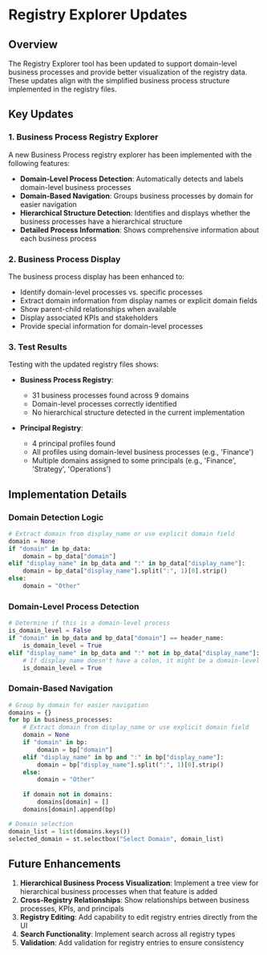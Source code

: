 # Registry Explorer Updates

## Overview

The Registry Explorer tool has been updated to support domain-level business processes and provide better visualization of the registry data. These updates align with the simplified business process structure implemented in the registry files.

## Key Updates

### 1. Business Process Registry Explorer

A new Business Process registry explorer has been implemented with the following features:

- **Domain-Level Process Detection**: Automatically detects and labels domain-level business processes
- **Domain-Based Navigation**: Groups business processes by domain for easier navigation
- **Hierarchical Structure Detection**: Identifies and displays whether the business processes have a hierarchical structure
- **Detailed Process Information**: Shows comprehensive information about each business process

### 2. Business Process Display

The business process display has been enhanced to:

- Identify domain-level processes vs. specific processes
- Extract domain information from display names or explicit domain fields
- Show parent-child relationships when available
- Display associated KPIs and stakeholders
- Provide special information for domain-level processes

### 3. Test Results

Testing with the updated registry files shows:

- **Business Process Registry**:
  - 31 business processes found across 9 domains
  - Domain-level processes correctly identified
  - No hierarchical structure detected in the current implementation

- **Principal Registry**:
  - 4 principal profiles found
  - All profiles using domain-level business processes (e.g., 'Finance')
  - Multiple domains assigned to some principals (e.g., 'Finance', 'Strategy', 'Operations')

## Implementation Details

### Domain Detection Logic

```python
# Extract domain from display_name or use explicit domain field
domain = None
if "domain" in bp_data:
    domain = bp_data["domain"]
elif "display_name" in bp_data and ":" in bp_data["display_name"]:
    domain = bp_data["display_name"].split(":", 1)[0].strip()
else:
    domain = "Other"
```

### Domain-Level Process Detection

```python
# Determine if this is a domain-level process
is_domain_level = False
if "domain" in bp_data and bp_data["domain"] == header_name:
    is_domain_level = True
elif "display_name" in bp_data and ":" not in bp_data["display_name"]:
    # If display_name doesn't have a colon, it might be a domain-level process
    is_domain_level = True
```

### Domain-Based Navigation

```python
# Group by domain for easier navigation
domains = {}
for bp in business_processes:
    # Extract domain from display_name or use explicit domain field
    domain = None
    if "domain" in bp:
        domain = bp["domain"]
    elif "display_name" in bp and ":" in bp["display_name"]:
        domain = bp["display_name"].split(":", 1)[0].strip()
    else:
        domain = "Other"
    
    if domain not in domains:
        domains[domain] = []
    domains[domain].append(bp)

# Domain selection
domain_list = list(domains.keys())
selected_domain = st.selectbox("Select Domain", domain_list)
```

## Future Enhancements

1. **Hierarchical Business Process Visualization**: Implement a tree view for hierarchical business processes when that feature is added
2. **Cross-Registry Relationships**: Show relationships between business processes, KPIs, and principals
3. **Registry Editing**: Add capability to edit registry entries directly from the UI
4. **Search Functionality**: Implement search across all registry types
5. **Validation**: Add validation for registry entries to ensure consistency
